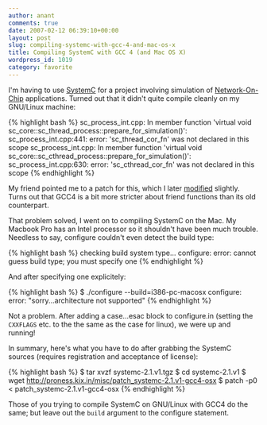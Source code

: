 ```yaml
---
author: anant
comments: true
date: 2007-02-12 06:39:10+00:00
layout: post
slug: compiling-systemc-with-gcc-4-and-mac-os-x
title: Compiling SystemC with GCC 4 (and Mac OS X)
wordpress_id: 1019
category: favorite
---
```


I'm having to use [SystemC](http://replay.waybackmachine.org/20070219120114/http://www.systemc.org/) for a project involving simulation of [Network-On-Chip](http://replay.waybackmachine.org/20070219120114/http://en.wikipedia.org/wiki/Network_On_Chip) applications. Turned out that it didn't quite compile cleanly on my GNU/Linux machine:

{% highlight bash %}
sc_process_int.cpp: In member function
  'virtual void sc_core::sc_thread_process::prepare_for_simulation()':
sc_process_int.cpp:441: error:
  'sc_thread_cor_fn' was not declared in this scope
sc_process_int.cpp: In member function
  'virtual void sc_core::sc_cthread_process::prepare_for_simulation()':
sc_process_int.cpp:630: error:
  'sc_cthread_cor_fn' was not declared in this scope
{% endhighlight %}

My friend pointed me to a patch for this, which I later [modified](http://proness.kix.in/misc/patch_systemc-2.1.v1-gcc4-osx) slightly. Turns out that GCC4 is a bit more stricter about friend functions than its old counterpart.

That problem solved, I went on to compiling SystemC on the Mac. My Macbook Pro has an Intel processor so it shouldn't have been much trouble. Needless to say, configure couldn't even detect the build type:

{% highlight bash %}
checking build system type...
  configure: error: cannot guess build type; you must specify one
{% endhighlight %}

And after specifying one explicitely:

{% highlight bash %}
$ ./configure --build=i386-pc-macosx
configure: error: "sorry...architecture not supported"
{% endhighlight %}

Not a problem. After adding a case…esac block to configure.in (setting the `CXXFLAGS` etc. to the the same as the case for linux), we were up and running!

In summary, here's what you have to do after grabbing the SystemC sources (requires registration and acceptance of license):

{% highlight bash %}
$ tar xvzf systemc-2.1.v1.tgz
$ cd systemc-2.1.v1
$ wget http://proness.kix.in/misc/patch_systemc-2.1.v1-gcc4-osx
$ patch -p0 < patch_systemc-2.1.v1-gcc4-osx
{% endhighlight %}

Those of you trying to compile SystemC on GNU/Linux with GCC4 do the same; but leave out the `build` argument to the configure statement.
